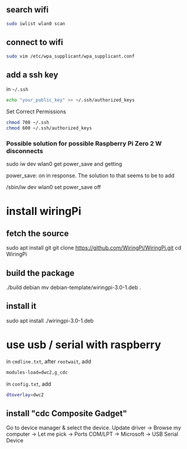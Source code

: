 ## search wifi

```bash
sudo iwlist wlan0 scan
```

## connect to wifi

```bash
sudo vim /etc/wpa_supplicant/wpa_supplicant.conf
```


## add a ssh key
in `~/.ssh`
```bash
echo "your_public_key" >> ~/.ssh/authorized_keys
```

Set Correct Permissions
```bash
chmod 700 ~/.ssh
chmod 600 ~/.ssh/authorized_keys
```

### Possible solution for possible Raspberry Pi Zero 2 W disconnects
sudo iw dev wlan0 get power_save
and getting

power_save: on
in response. The solution to that seems to be to add

/sbin/iw dev wlan0 set power_save off

# install wiringPi

## fetch the source
sudo apt install git
git clone https://github.com/WiringPi/WiringPi.git
cd WiringPi

## build the package
./build debian
mv debian-template/wiringpi-3.0-1.deb .

## install it
sudo apt install ./wiringpi-3.0-1.deb

# use usb / serial with raspberry

in `cmdline.txt`, after `rootwait`, add
```bash
modules-load=dwc2,g_cdc
```

in `config.txt`, add
```bash
dtoverlay=dwc2
```

## install "cdc Composite Gadget"
Go to device manager & select the device. Update driver -> Browse my computer -> Let me pick -> Ports COM/LPT -> Microsoft -> USB Serial Device
